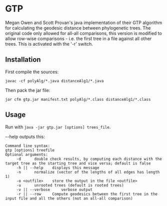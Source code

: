 GTP
===

Megan Owen and Scott Provan's java implementation of their GTP algorithm for calculating the geodesic distance between phylogenetic trees. The original code only allowed for all-all comparisons, this version is modified to allow row-wise comparisons - i.e. the first tree in a file against all other trees. This is activated with the '-r' switch.

Installation
------------

First compile the sources:

    javac -cf polyAlg/*.java distanceAlg1/*.java
    
Then pack the jar file:

    jar cfm gtp.jar manifest.txt polyAlg/*.class distanceAlg1/*.class


Usage
-----

Run with ```java -jar gtp.jar [options] trees_file```.

--help outputs this:

    Command line syntax:
    gtp [options] treefile
    Optional arguments:
    	 -d 	 double check results, by computing each distance with the target tree as the starting tree and vice versa; default is false
    	 -h || --help 	 displays this message
    	 -n 	 normalize (vector of the lengths of all edges has length 1)
    	 -o <outfile> 	 store the output in the file <outfile>
    	 -u 	 unrooted trees (default is rooted trees)
    	 -v || --verbose 	 verbose output
    	 -r || --row 	 Compute geodesics between the first tree in the input file and all the others (not an all-all comparison)

